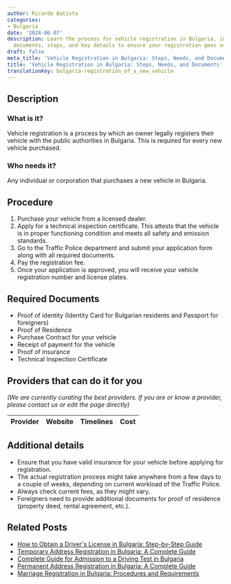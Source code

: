 ```yaml
---
author: Ricardo Batista
categories:
- Bulgaria
date: '2024-06-07'
description: Learn the process for vehicle registration in Bulgaria, including required
  documents, steps, and key details to ensure your registration goes smoothly.
draft: false
meta_title: 'Vehicle Registration in Bulgaria: Steps, Needs, and Documents'
title: 'Vehicle Registration in Bulgaria: Steps, Needs, and Documents'
translationKey: bulgaria-registration_of_a_new_vehicle
---
```


## Description
### What is it?
Vehicle registration is a process by which an owner legally registers their vehicle with the public authorities in Bulgaria. This is required for every new vehicle purchased.

### Who needs it?
Any individual or corporation that purchases a new vehicle in Bulgaria.

## Procedure
1. Purchase your vehicle from a licensed dealer.
2. Apply for a technical inspection certificate. This attests that the vehicle is in proper functioning condition and meets all safety and emission standards.
3. Go to the Traffic Police department and submit your application form along with all required documents.
4. Pay the registration fee.
5. Once your application is approved, you will receive your vehicle registration number and license plates.

## Required Documents
- Proof of identity (Identity Card for Bulgarian residents and Passport for foreigners)
- Proof of Residence
- Purchase Contract for your vehicle
- Receipt of payment for the vehicle
- Proof of insurance
- Technical Inspection Certificate

## Providers that can do it for you

_(We are currently curating the best providers. If you are or know a provider, please contact us or edit the page directly)_

| Provider        |     Website     |     Timelines    |       Cost      |
| --------------- | --------------- |  :-------------: | :-------------: |

## Additional details
- Ensure that you have valid insurance for your vehicle before applying for registration.
- The actual registration process might take anywhere from a few days to a couple of weeks, depending on current workload of the Traffic Police.
- Always check current fees, as they might vary.
- Foreigners need to provide additional documents for proof of residence (property deed, rental agreement, etc.).


## Related Posts

- [How to Obtain a Driver's License in Bulgaria: Step-by-Step Guide](https://tramitit.com/guides/bulgaria/issuance_of_a_drivers_license/)
- [Temporary Address Registration in Bulgaria: A Complete Guide](https://tramitit.com/guides/bulgaria/temporary_address_registration/)
- [Complete Guide for Admission to a Driving Test in Bulgaria](https://tramitit.com/guides/bulgaria/admission_to_a_driving_test/)
- [Permanent Address Registration in Bulgaria: A Complete Guide](https://tramitit.com/guides/bulgaria/permanent_address_registration/)
- [Marriage Registration in Bulgaria: Procedures and Requirements](https://tramitit.com/guides/bulgaria/marriage_registration/)